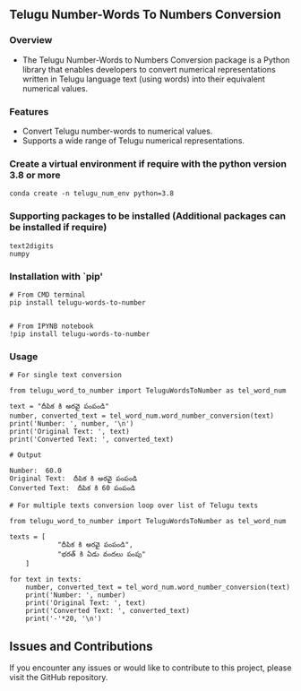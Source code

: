 ## Telugu Number-Words To Numbers Conversion

### Overview
- The Telugu Number-Words to Numbers Conversion package is a Python library that enables developers to convert numerical representations written in Telugu language text (using words) into their equivalent numerical values.

### Features
- Convert Telugu number-words to numerical values.
- Supports a wide range of Telugu numerical representations.

### Create a virtual environment if require with the python version 3.8 or more
```
conda create -n telugu_num_env python=3.8
```

### Supporting packages to be installed (Additional packages can be installed if require)
```
text2digits
numpy
```

### Installation with `pip'
```
# From CMD terminal
pip install telugu-words-to-number


# From IPYNB notebook
!pip install telugu-words-to-number
```

### Usage
```
# For single text conversion

from telugu_word_to_number import TeluguWordsToNumber as tel_word_num

text = "దీపిక కి అరవై పంపండి"
number, converted_text = tel_word_num.word_number_conversion(text)
print('Number: ', number, '\n')
print('Original Text: ', text)
print('Converted Text: ', converted_text)
```

```
# Output

Number:  60.0
Original Text:  దీపిక కి అరవై పంపండి
Converted Text:  దీపిక కి 60 పంపండి
```
```
# For multiple texts conversion loop over list of Telugu texts

from telugu_word_to_number import TeluguWordsToNumber as tel_word_num

texts = [
            "దీపిక కి అరవై పంపండి",
            "భరత్ కి ఏడు వందలు పంపు"
    ]

for text in texts:
    number, converted_text = tel_word_num.word_number_conversion(text)
    print('Number: ', number)
    print('Original Text: ', text)
    print('Converted Text: ', converted_text)
    print('-'*20, '\n')

```

## Issues and Contributions
If you encounter any issues or would like to contribute to this project, please visit the GitHub repository.

